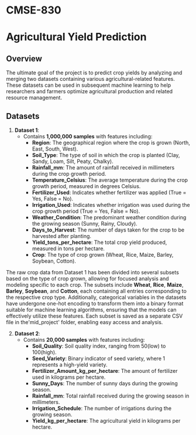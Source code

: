 # CMSE-830

# Agricultural Yield Prediction

## Overview
The ultimate goal of the project is to predict crop yields by analyzing and merging two datasets containing various agricultural-related features. These datasets can be used in subsequent machine learning to help researchers and farmers optimize agricultural production and related resource management.

## Datasets
1. **Dataset 1**: 
   - Contains **1,000,000 samples** with features including:
     - **Region**: The geographical region where the crop is grown (North, East, South, West).
     - **Soil_Type**: The type of soil in which the crop is planted (Clay, Sandy, Loam, Silt, Peaty, Chalky).
     - **Rainfall_mm**: The amount of rainfall received in millimeters during the crop growth period.
     - **Temperature_Celsius**: The average temperature during the crop growth period, measured in degrees Celsius.
     - **Fertilizer_Used**: Indicates whether fertilizer was applied (True = Yes, False = No).
     - **Irrigation_Used**: Indicates whether irrigation was used during the crop growth period (True = Yes, False = No).
     - **Weather_Condition**: The predominant weather condition during the growing season (Sunny, Rainy, Cloudy).
     - **Days_to_Harvest**: The number of days taken for the crop to be harvested after planting.
     - **Yield_tons_per_hectare**: The total crop yield produced, measured in tons per hectare.
     - **Crop**: The type of crop grown (Wheat, Rice, Maize, Barley, Soybean, Cotton).

The raw crop data from Dataset 1 has been divided into several subsets based on the type of crop grown, allowing for focused analysis and modeling specific to each crop. The subsets include **Wheat**, **Rice**, **Maize**, **Barley**, **Soybean**, and **Cotton**, each containing all entries corresponding to the respective crop type. Additionally, categorical variables in the datasets have undergone one-hot encoding to transform them into a binary format suitable for machine learning algorithms, ensuring that the models can effectively utilize these features. Each subset is saved as a separate CSV file in the'mid_project' folder, enabling easy access and analysis. 
       
2. **Dataset 2**: 
   - Contains **20,000 samples** with features including:
     - **Soil_Quality**: Soil quality index, ranging from 50(low) to 100(high).
     - **Seed_Variety**: Binary indicator of seed variety, where 1 represents a high-yield variety.
     - **Fertilizer_Amount_kg_per_hectare**: The amount of fertilizer used in kilograms per hectare.
     - **Sunny_Days**: The number of sunny days during the growing season.
     - **Rainfall_mm**: Total rainfall received during the growing season in millimeters.
     - **Irrigation_Schedule**: The number of irrigations during the growing season.
     - **Yield_kg_per_hectare**: The agricultural yield in kilograms per hectare.

